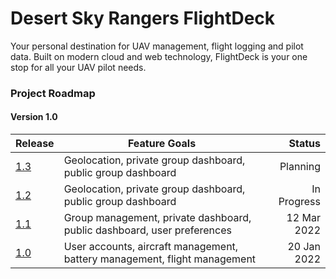 # Desert Sky Rangers FlightDeck

Your personal destination for UAV management, flight logging and pilot data. Built on modern cloud and web technology, FlightDeck is your one stop for all your UAV pilot needs.

### Project Roadmap

#### Version 1.0

| Release                                                           | Feature Goals                                                             |      Status |
|-------------------------------------------------------------------|---------------------------------------------------------------------------|------------:|
| [1.3](https://github.com/desertskyrangers/flightdeck/milestone/4) | Geolocation, private group dashboard, public group dashboard              |    Planning |
| [1.2](https://github.com/desertskyrangers/flightdeck/milestone/3) | Geolocation, private group dashboard, public group dashboard              | In Progress |
| [1.1](https://github.com/desertskyrangers/flightdeck/milestone/2) | Group management, private dashboard, public dashboard, user preferences   | 12 Mar 2022 |
| [1.0](https://github.com/desertskyrangers/flightdeck/milestone/1) | User accounts, aircraft management, battery management, flight management | 20 Jan 2022 |

